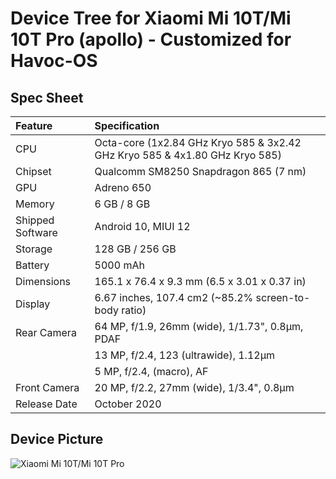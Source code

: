 #  Device Tree for Xiaomi Mi 10T/Mi 10T Pro (apollo) - Customized for Havoc-OS

## Spec Sheet

| Feature                 | Specification                                                              |
| :---------------------- | :--------------------------------                                          |
| CPU                     | Octa-core (1x2.84 GHz Kryo 585 & 3x2.42 GHz Kryo 585 & 4x1.80 GHz Kryo 585)|
| Chipset                 | Qualcomm SM8250 Snapdragon 865 (7 nm)                                      |
| GPU                     | Adreno 650                                                                 |
| Memory                  | 6 GB / 8 GB                                                                |
| Shipped Software        | Android 10, MIUI 12                                                        |
| Storage                 | 128 GB / 256 GB                                                            |
| Battery                 | 5000 mAh                                                                   |
| Dimensions              | 165.1 x 76.4 x 9.3 mm (6.5 x 3.01 x 0.37 in)                               |
| Display                 | 6.67 inches, 107.4 cm2 (~85.2% screen-to-body ratio)                       |
| Rear Camera             | 64 MP, f/1.9, 26mm (wide), 1/1.73", 0.8µm, PDAF                            |
|                         | 13 MP, f/2.4, 123 (ultrawide), 1.12µm                                     |
|                         | 5 MP, f/2.4, (macro), AF                                                   |
| Front Camera            | 20 MP, f/2.2, 27mm (wide), 1/3.4", 0.8µm                                   |
| Release Date            | October 2020                                                               |

## Device Picture

![Xiaomi Mi 10T/Mi 10T Pro](https://www.bug.hr/img/xiaomi-mi-10t-serija-telefona-za-kreativce_oFqltN.png "Xiaomi Mi 10T/Mi 10T Pro/Redmi K30S Ultra")


